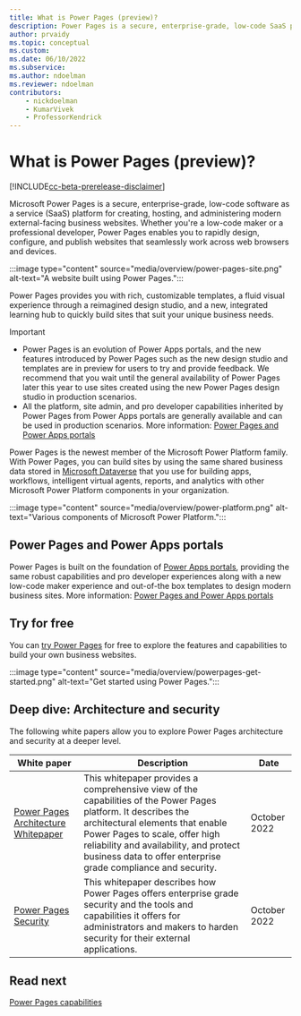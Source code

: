 ```yaml
---
title: What is Power Pages (preview)?
description: Power Pages is a secure, enterprise-grade, low-code SaaS platform for creating, hosting, and administering rich external business websites.
author: prvaidy
ms.topic: conceptual
ms.custom: 
ms.date: 06/10/2022
ms.subservice:
ms.author: ndoelman
ms.reviewer: ndoelman
contributors:
    - nickdoelman
    - KumarVivek
    - ProfessorKendrick
---
```


# What is Power Pages (preview)?

[!INCLUDE[cc-beta-prerelease-disclaimer](includes/cc-beta-prerelease-disclaimer.md)]

Microsoft Power Pages is a secure, enterprise-grade, low-code software as a service (SaaS) platform for creating, hosting, and administering modern external-facing business websites. Whether you're a low-code maker or a professional developer, Power Pages enables you to rapidly design, configure, and publish websites that seamlessly work across web browsers and devices.

:::image type="content" source="media/overview/power-pages-site.png" alt-text="A website built using Power Pages.":::

Power Pages provides you with rich, customizable templates, a fluid visual experience through a reimagined design studio, and a new, integrated learning hub to quickly build sites that suit your unique business needs.

> [!IMPORTANT]
> - Power Pages is an evolution of Power Apps portals, and the new features introduced by Power Pages such as the new design studio and templates are in preview for users to try and provide feedback. We recommend that you wait until the general availability of Power Pages later this year to use sites created using the new Power Pages design studio in production scenarios.
> - All the platform, site admin, and pro 
developer capabilities inherited by Power Pages from Power Apps portals are generally available and can be used in production scenarios. More information: [Power Pages and Power Apps portals](#power-pages-and-power-apps-portals)

Power Pages is the newest member of the Microsoft Power Platform family. With Power Pages, you can build sites by using the same shared business data stored in [Microsoft Dataverse](/power-apps/maker/data-platform/data-platform-intro) that you use for building apps, workflows, intelligent virtual agents, reports, and analytics with other Microsoft Power Platform components in your organization. 

:::image type="content" source="media/overview/power-platform.png" alt-text="Various components of Microsoft Power Platform.":::

## Power Pages and Power Apps portals 

Power Pages is built on the foundation of [Power Apps portals](/power-apps/maker/portals/), providing the same robust capabilities and pro developer experiences along with a new low-code maker experience and out-of-the box templates to design modern business sites. More information: [Power Pages and Power Apps portals](difference-portals.md) 

## Try for free

You can [try Power Pages](getting-started/trial-signup.md) for free to explore the features and capabilities to build your own business websites.

:::image type="content" source="media/overview/powerpages-get-started.png" alt-text="Get started using Power Pages.":::

## Deep dive: Architecture and security

The following white papers allow you to explore Power Pages architecture and security at a deeper level. 

| White paper | Description | Date |
| - | - | - |
| [Power Pages Architecture Whitepaper ](introduction.md) | This whitepaper provides a comprehensive view of the capabilities of the Power Pages platform. It describes the architectural elements that enable Power Pages to scale, offer high reliability and availability, and protect business data to offer enterprise grade compliance and security.  | October 2022 |
| [Power Pages Security](introduction.md) | This whitepaper describes how Power Pages offers enterprise grade security and the tools and capabilities it offers for administrators and makers to harden security for their external applications. | October 2022 |

## Read next

[Power Pages capabilities](capabilities.md)
